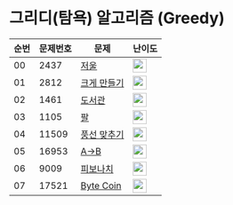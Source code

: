 # 그리디(탐욕) 알고리즘 (Greedy)

| 순번 | 문제번호 | 문제 | 난이도 |
|--|---|----------------|--|
| 00 | 2437 | [저울](https://github.com/HSungHee/BaekJoon/blob/main/greedy/Main_G3_2437.java) | <img height="25px" width="25px" src="https://static.solved.ac/tier_small/13.svg"/> |
| 01 | 2812 | [크게 만들기](https://github.com/HSungHee/BaekJoon/blob/main/greedy/Main_G4_2812.java) | <img height="25px" width="25px" src="https://static.solved.ac/tier_small/12.svg"/> |
| 02 | 1461 | [도서관](https://github.com/HSungHee/BaekJoon/blob/main/greedy/Main_G5_1461.java) | <img height="25px" width="25px" src="https://static.solved.ac/tier_small/11.svg"/> | 
| 03 | 1105 | [팔](https://github.com/HSungHee/BaekJoon/blob/main/greedy/Main_S1_1105.java) | <img height="25px" width="25px" src="https://static.solved.ac/tier_small/10.svg"/> | 
| 04 | 11509 | [풍선 맞추기](https://github.com/HSungHee/BaekJoon/blob/main/greedy/Main_S1_11509.java) | <img height="25px" width="25px" src="https://static.solved.ac/tier_small/10.svg"/> | 
| 05 | 16953 | [A->B](https://github.com/HSungHee/BaekJoon/blob/main/greedy/Main_S1_16953.java) | <img height="25px" width="25px" src="https://static.solved.ac/tier_small/10.svg"/> | 
| 06 | 9009 | [피보나치](https://github.com/HSungHee/BaekJoon/blob/main/greedy/Main_S1_9009.java) | <img height="25px" width="25px" src="https://static.solved.ac/tier_small/10.svg"/> | 
| 07 | 17521 | [Byte Coin](https://github.com/HSungHee/BaekJoon/blob/main/greedy/Main_S5_17521.java) | <img height="25px" width="25px" src="https://static.solved.ac/tier_small/6.svg"/> | 
